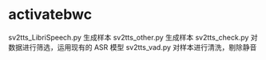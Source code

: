 # activatebwc
sv2tts_LibriSpeech.py 生成样本
sv2tts_other.py 生成样本
sv2tts_check.py 对数据进行筛选，运用现有的 ASR 模型
sv2tts_vad.py 对样本进行清洗，剔除静音